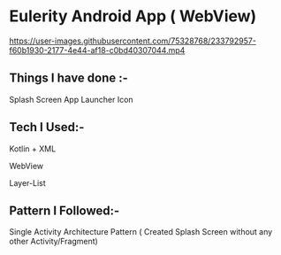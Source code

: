 # Eulerity Android App ( WebView)

https://user-images.githubusercontent.com/75328768/233792957-f60b1930-2177-4e44-af18-c0bd40307044.mp4


## Things I have done :-
Splash Screen
App Launcher Icon

## Tech I Used:- 
Kotlin + XML

WebView

Layer-List

## Pattern I Followed:-
Single Activity Architecture Pattern ( Created Splash Screen without any other  Activity/Fragment)




